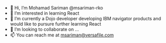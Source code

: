 - 👋 Hi, I’m Mohamad Sariman  @msariman-rko
- 👀 I’m interested in learning React
- 🌱 I’m currently a Dojo developer developing IBM navigator products and would like to pursure further learning React 
- 💞️ I’m looking to collaborate on ...
- 📫 You can reach me at msariman@versafile.com 

<!---
msariman-rko/msariman-rko is a ✨ special ✨ repository because its `README.md` (this file) appears on your GitHub profile.
You can click the Preview link to take a look at your changes.
--->
